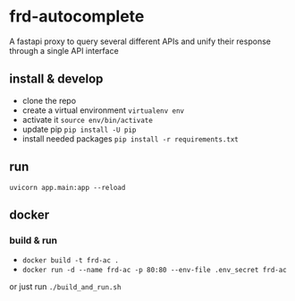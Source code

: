 # frd-autocomplete

A fastapi proxy to query several different APIs and unify their response through a single API interface


## install & develop

* clone the repo
* create a virtual environment `virtualenv env`
* activate it `source env/bin/activate`
* update pip `pip install -U pip`
* install needed packages `pip install -r requirements.txt`

## run

`uvicorn app.main:app --reload`

## docker

### build & run

* `docker build -t frd-ac .`
* `docker run -d --name frd-ac -p 80:80 --env-file .env_secret frd-ac`

or just run `./build_and_run.sh`